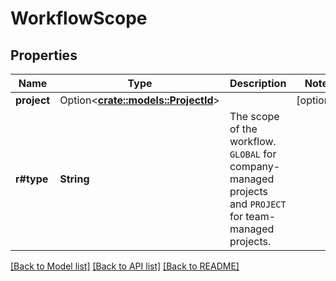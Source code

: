 # WorkflowScope

## Properties

Name | Type | Description | Notes
------------ | ------------- | ------------- | -------------
**project** | Option<[**crate::models::ProjectId**](ProjectId.md)> |  | [optional]
**r#type** | **String** | The scope of the workflow. `GLOBAL` for company-managed projects and `PROJECT` for team-managed projects. | 

[[Back to Model list]](../README.md#documentation-for-models) [[Back to API list]](../README.md#documentation-for-api-endpoints) [[Back to README]](../README.md)


